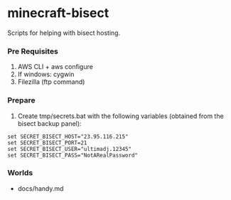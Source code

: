 # minecraft-bisect
Scripts for helping with bisect hosting.

### Pre Requisites
1. AWS CLI + aws configure
1. If windows: cygwin
1. Filezilla (ftp command)

### Prepare
1. Create tmp/secrets.bat with the following variables (obtained from the bisect backup panel):
```
set SECRET_BISECT_HOST="23.95.116.215"
set SECRET_BISECT_PORT=21
set SECRET_BISECT_USER="ultimadj.12345"
set SECRET_BISECT_PASS="NotARealPassword"
```

### Worlds
- docs/handy.md